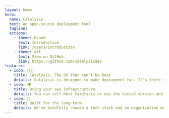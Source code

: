 ```yaml
---
layout: home
hero:
  name: Catalysis
  text: An open-source deployment tool
  tagline:
  actions:
    - theme: brand
      text: Introduction
      link: /users/introduction
    - theme: alt
      text: View on GitHub
      link: https://github.com/catalysisdev
features:
  - icon: 👩🏾‍💻
    title: Catalysis, The DX that can't be beat
    details: Catalysis is designed to make deployment fun. It's there right when you need it and from where you need it and all it takes to deploy a piece of software is one step.
  - icon: 🌍
    title: Bring your own infrastructure
    details: You can self-host Catalysis or use the hosted version and configure the organization to deploy to your infrastructure. Catalysis does the heavy-lifting orchestration work.
  - icon: 🚀
    title: Built for the long-term
    details: We've mindfully chosen a tech stack and an organization model, steward ownership, to make it sustainable over time and ensure we deliver societal value protecting it from extractive capital.
---
```

